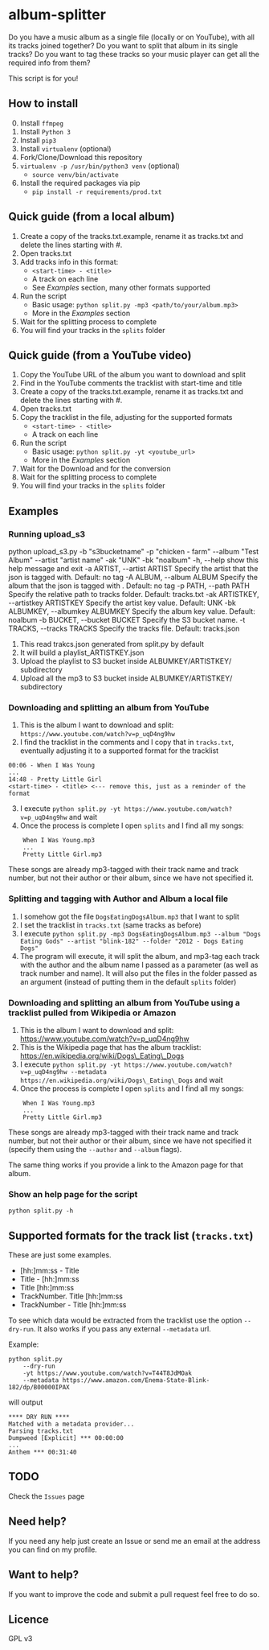 # album-splitter

Do you have a music album as a single file (locally or on YouTube), with all its tracks joined together? Do you want to split that album in its single tracks? Do you want to tag these tracks so your music player can get all the required info from them?

This script is for you!

## How to install

0. Install `ffmpeg`
1. Install ```Python 3```
2. Install ```pip3```
3. Install ```virtualenv``` (optional)
4. Fork/Clone/Download this repository
5. ```virtualenv -p /usr/bin/python3 venv``` (optional)
    * ```source venv/bin/activate```
6. Install the required packages via pip
    * ```pip install -r requirements/prod.txt```

## Quick guide (from a local album)

1. Create a copy of the tracks.txt.example, rename it as tracks.txt and
   delete the lines starting with #.
2. Open tracks.txt
3. Add tracks info in this format:
    * ```<start-time> - <title>```
    * A track on each line
    * See *Examples* section, many other formats supported
4. Run the script
    * Basic usage: ```python split.py -mp3 <path/to/your/album.mp3>```
    * More in the *Examples* section
5. Wait for the splitting process to complete
6. You will find your tracks in the `splits` folder

## Quick guide (from a YouTube video)

1. Copy the YouTube URL of the album you want to download and split
2. Find in the YouTube comments the tracklist with start-time and title
3. Create a copy of the tracks.txt.example, rename it as tracks.txt and
   delete the lines starting with #.
4. Open tracks.txt
5. Copy the tracklist in the file, adjusting for the supported formats
    * ```<start-time> - <title>```
    * A track on each line
6. Run the script
    * Basic usage: ```python split.py -yt <youtube_url>```
    * More in the *Examples* section
7. Wait for the Download and for the conversion
8. Wait for the splitting process to complete
9. You will find your tracks in the `splits` folder

## Examples

### Running upload_s3 
python upload_s3.py -b "s3bucketname" -p "chicken - farm" --album "Test Album" --artist "artist name" -ak "UNK" -bk "noalbum"
  -h, --help            show this help message and exit
  -a ARTIST, --artist ARTIST
                        Specify the artist that the json is tagged with.
                        Default: no tag
  -A ALBUM, --album ALBUM
                        Specify the album that the json is tagged with .
                        Default: no tag
  -p PATH, --path PATH  Specify the relative path to tracks folder. Default:
                        tracks.txt
  -ak ARTISTKEY, --artistkey ARTISTKEY
                        Specify the artist key value. Default: UNK
  -bk ALBUMKEY, --albumkey ALBUMKEY
                        Specify the album key value. Default: noalbum
  -b BUCKET, --bucket BUCKET
                        Specify the S3 bucket name.
  -t TRACKS, --tracks TRACKS
                        Specify the tracks file. Default: tracks.json

1. This read trakcs.json generated from split.py by default
2. It will build a playlist_ARTISTKEY.json
3. Upload the playlist to S3 bucket inside ALBUMKEY/ARTISTKEY/ subdirectory
4. Upload all the mp3 to S3 bucket inside ALBUMKEY/ARTISTKEY/ subdirectory

### Downloading and splitting an album from YouTube

1. This is the album I want to download and split: `https://www.youtube.com/watch?v=p_uqD4ng9hw`
2. I find the tracklist in the comments and I copy that in `tracks.txt`, eventually adjusting it to a supported format for the tracklist
```
00:06 - When I Was Young
...
14:48 - Pretty Little Girl
<start-time> - <title> <--- remove this, just as a reminder of the format
```

3. I execute ```python split.py -yt https://www.youtube.com/watch?v=p_uqD4ng9hw``` and wait
4. Once the process is complete I open ```splits``` and I find all my songs:
```
    When I Was Young.mp3
    ...
    Pretty Little Girl.mp3
```
These songs are already mp3-tagged with their track name and track number, but not their author or their album, since we have not specified it.

### Splitting and tagging with Author and Album a local file

1. I somehow got the file ```DogsEatingDogsAlbum.mp3``` that I want to split
2. I set the tracklist in ```tracks.txt``` (same tracks as before)
3. I execute ```python split.py -mp3 DogsEatingDogsAlbum.mp3 --album "Dogs Eating Gods" --artist "blink-182" --folder "2012 - Dogs Eating Dogs"```
4. The program will execute, it will split the album, and mp3-tag each track with the author and  the album name I passed as a parameter (as well as track number and name). It will also put the files in the folder passed as an argument (instead of putting them in the default ```splits``` folder)

### Downloading and splitting an album from YouTube using a tracklist pulled from Wikipedia or Amazon

1. This is the album I want to download and split: https://www.youtube.com/watch?v=p_uqD4ng9hw
2. This is the Wikipedia page that has the album tracklist: https://en.wikipedia.org/wiki/Dogs\_Eating\_Dogs
3. I execute ```python split.py -yt https://www.youtube.com/watch?v=p_uqD4ng9hw --metadata https://en.wikipedia.org/wiki/Dogs\_Eating\_Dogs``` and wait
4. Once the process is complete I open ```splits``` and I find all my songs:
```
    When I Was Young.mp3
    ...
    Pretty Little Girl.mp3
```
These songs are already mp3-tagged with their track name and track number, but not their author or their album, since we have not specified it (specify them using the `--author` and `--album` flags).

The same thing works if you provide a link to the Amazon page for that album.

### Show an help page for the script

``` python split.py -h ```

## Supported formats for the track list (`tracks.txt`)

These are just some examples.

* [hh:]mm:ss - Title
* Title - [hh:]mm:ss
* Title [hh:]mm:ss
* TrackNumber. Title [hh:]mm:ss
* TrackNumber - Title [hh:]mm:ss

To see which data would be extracted from the tracklist use the option `--dry-run`. It also works if you pass any external `--metadata` url.

Example:

```
python split.py
    --dry-run
    -yt https://www.youtube.com/watch?v=T44T8JdMOak
    --metadata https://www.amazon.com/Enema-State-Blink-182/dp/B00000IPAX
```

will output

```
**** DRY RUN ****
Matched with a metadata provider...
Parsing tracks.txt
Dumpweed [Explicit] *** 00:00:00
...
Anthem *** 00:31:40
```


## TODO

Check the ```Issues``` page

## Need help?

If you need any help just create an Issue or send me an email at the address you can find on my profile.

## Want to help?

If you want to improve the code and submit a pull request feel free to do so.

## Licence

GPL v3


